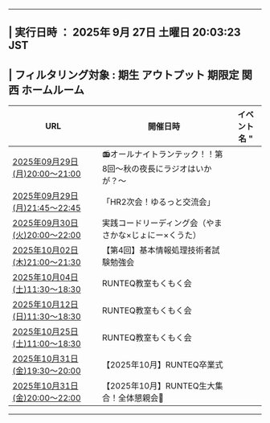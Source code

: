 -----------------------------------------------------------------------------------------------------------------------------------
| 実行日時           ： 2025年  9月 27日 土曜日 20:03:23 JST
-----------------------------------------------------------------------------------------------------------------------------------
| フィルタリング対象 : 期生 アウトプット 期限定 関西 ホームルーム
-----------------------------------------------------------------------------------------------------------------------------------
| URL                                            | 開催日時                       |  イベント名 "
| ---------------------------------------------- | ------------------------------ | -----------------------------------------------
| <a href='https://school.runteq.jp/v2/runteq_events/1567'>2025年09月29日(月)20:00〜21:00 | 📻オールナイトランテック！！第8回〜秋の夜長にラジオはいかが？〜</a>
| <a href='https://school.runteq.jp/v2/runteq_events/1570'>2025年09月29日(月)21:45〜22:45 | 「HR2次会！ゆるっと交流会」</a>
| <a href='https://school.runteq.jp/v2/runteq_events/1559'>2025年09月30日(火)20:00〜22:00 | 実践コードリーディング会（やまさかな×じょにー×くうた）</a>
| <a href='https://school.runteq.jp/v2/runteq_events/1566'>2025年10月02日(木)21:00〜21:30 | 【第4回】基本情報処理技術者試験勉強会</a>
| <a href='https://school.runteq.jp/v2/runteq_events/1572'>2025年10月04日(土)11:30〜18:30 | RUNTEQ教室もくもく会</a>
| <a href='https://school.runteq.jp/v2/runteq_events/1574'>2025年10月12日(日)11:30〜18:30 | RUNTEQ教室もくもく会</a>
| <a href='https://school.runteq.jp/v2/runteq_events/1573'>2025年10月25日(土)11:00〜18:30 | RUNTEQ教室もくもく会</a>
| <a href='https://school.runteq.jp/v2/runteq_events/1531'>2025年10月31日(金)19:30〜20:00 | 【2025年10月】RUNTEQ卒業式</a>
| <a href='https://school.runteq.jp/v2/runteq_events/1534'>2025年10月31日(金)20:00〜22:00 | 【2025年10月】RUNTEQ生大集合！全体懇親会🎃</a>
-----------------------------------------------------------------------------------------------------------------------------------

